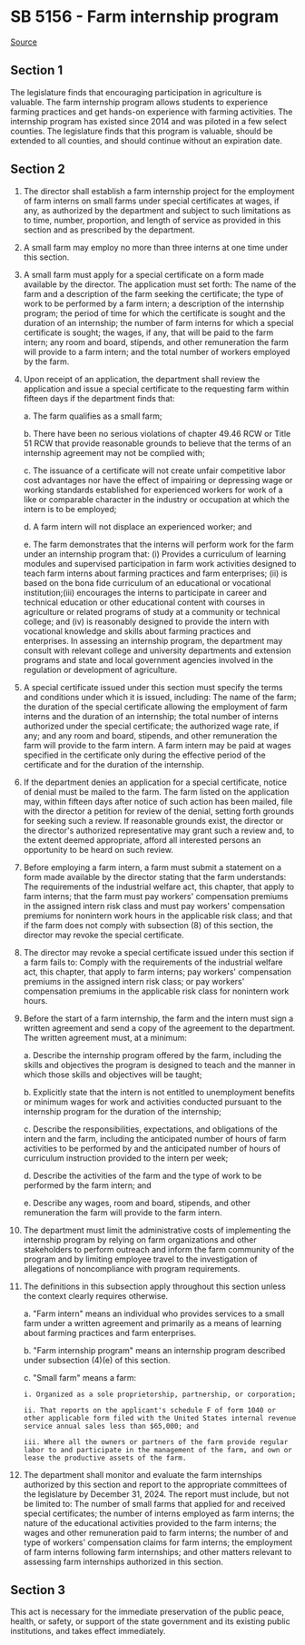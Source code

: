 # SB 5156 - Farm internship program

[Source](http://lawfilesext.leg.wa.gov/biennium/2023-24/Pdf/Bills/Senate%20Bills/5156.pdf)

## Section 1
The legislature finds that encouraging participation in agriculture is valuable. The farm internship program allows students to experience farming practices and get hands-on experience with farming activities. The internship program has existed since 2014 and was piloted in a few select counties. The legislature finds that this program is valuable, should be extended to all counties, and should continue without an expiration date.

## Section 2
1. The director shall establish a farm internship  project for the employment of farm interns on small farms under special certificates at wages, if any, as authorized by the department and subject to such limitations as to time, number, proportion, and length of service as provided in this section and as prescribed by the department.

2. A small farm may employ no more than three interns at one time under this section.

3. A small farm must apply for a special certificate on a form made available by the director. The application must set forth: The name of the farm and a description of the farm seeking the certificate; the type of work to be performed by a farm intern; a description of the internship program; the period of time for which the certificate is sought and the duration of an internship; the number of farm interns for which a special certificate is sought; the wages, if any, that will be paid to the farm intern; any room and board, stipends, and other remuneration the farm will provide to a farm intern; and the total number of workers employed by the farm.

4. Upon receipt of an application, the department shall review the application and issue a special certificate to the requesting farm within fifteen days if the department finds that:

    a. The farm qualifies as a small farm;

    b. There have been no serious violations of chapter 49.46 RCW or Title 51 RCW that provide reasonable grounds to believe that the terms of an internship agreement may not be complied with;

    c. The issuance of a certificate will not create unfair competitive labor cost advantages nor have the effect of impairing or depressing wage or working standards established for experienced workers for work of a like or comparable character in the industry or occupation at which the intern is to be employed;

    d. A farm intern will not displace an experienced worker; and

    e. The farm demonstrates that the interns will perform work for the farm under an internship program that: (i) Provides a curriculum of learning modules and supervised participation in farm work activities designed to teach farm interns about farming practices and farm enterprises; (ii) is based on the bona fide curriculum of an educational or vocational institution;(iii) encourages the interns to participate in career and technical education or other educational content with courses in agriculture or related programs of study at a community or technical college; and (iv) is reasonably designed to provide the intern with vocational knowledge and skills about farming practices and enterprises. In assessing an internship program, the department may consult with relevant college and university departments and extension programs and state and local government agencies involved in the regulation or development of agriculture.

5. A special certificate issued under this section must specify the terms and conditions under which it is issued, including: The name of the farm; the duration of the special certificate allowing the employment of farm interns and the duration of an internship; the total number of interns authorized under the special certificate; the authorized wage rate, if any; and any room and board, stipends, and other remuneration the farm will provide to the farm intern. A farm intern may be paid at wages specified in the certificate only during the effective period of the certificate and for the duration of the internship.

6. If the department denies an application for a special certificate, notice of denial must be mailed to the farm. The farm listed on the application may, within fifteen days after notice of such action has been mailed, file with the director a petition for review of the denial, setting forth grounds for seeking such a review. If reasonable grounds exist, the director or the director's authorized representative may grant such a review and, to the extent deemed appropriate, afford all interested persons an opportunity to be heard on such review.

7. Before employing a farm intern, a farm must submit a statement on a form made available by the director stating that the farm understands: The requirements of the industrial welfare act, this chapter, that apply to farm interns; that the farm must pay workers' compensation premiums in the assigned intern risk class and must pay workers' compensation premiums for nonintern work hours in the applicable risk class; and that if the farm does not comply with subsection (8) of this section, the director may revoke the special certificate.

8. The director may revoke a special certificate issued under this section if a farm fails to: Comply with the requirements of the industrial welfare act, this chapter, that apply to farm interns; pay workers' compensation premiums in the assigned intern risk class; or pay workers' compensation premiums in the applicable risk class for nonintern work hours.

9. Before the start of a farm internship, the farm and the intern must sign a written agreement and send a copy of the agreement to the department. The written agreement must, at a minimum:

    a. Describe the internship program offered by the farm, including the skills and objectives the program is designed to teach and the manner in which those skills and objectives will be taught;

    b. Explicitly state that the intern is not entitled to unemployment benefits or minimum wages for work and activities conducted pursuant to the internship program for the duration of the internship;

    c. Describe the responsibilities, expectations, and obligations of the intern and the farm, including the anticipated number of hours of farm activities to be performed by and the anticipated number of hours of curriculum instruction provided to the intern per week;

    d. Describe the activities of the farm and the type of work to be performed by the farm intern; and

    e. Describe any wages, room and board, stipends, and other remuneration the farm will provide to the farm intern.

10. The department must limit the administrative costs of implementing the internship  program by relying on farm organizations and other stakeholders to perform outreach and inform the farm community of the program and by limiting employee travel to the investigation of allegations of noncompliance with program requirements.

11. The definitions in this subsection apply throughout this section unless the context clearly requires otherwise.

    a. "Farm intern" means an individual who provides services to a small farm under a written agreement and primarily as a means of learning about farming practices and farm enterprises.

    b. "Farm internship program" means an internship program described under subsection (4)(e) of this section.

    c. "Small farm" means a farm:

        i. Organized as a sole proprietorship, partnership, or corporation;

        ii. That reports on the applicant's schedule F of form 1040 or other applicable form filed with the United States internal revenue service annual sales less than $65,000; and

        iii. Where all the owners or partners of the farm provide regular labor to and participate in the management of the farm, and own or lease the productive assets of the farm.

12. The department shall monitor and evaluate the farm internships authorized by this section and report to the appropriate committees of the legislature by December 31, 2024. The report must include, but not be limited to: The number of small farms that applied for and received special certificates; the number of interns employed as farm interns; the nature of the educational activities provided to the farm interns; the wages and other remuneration paid to farm interns; the number of and type of workers' compensation claims for farm interns; the employment of farm interns following farm internships; and other matters relevant to assessing farm internships authorized in this section.

## Section 3
This act is necessary for the immediate preservation of the public peace, health, or safety, or support of the state government and its existing public institutions, and takes effect immediately.
